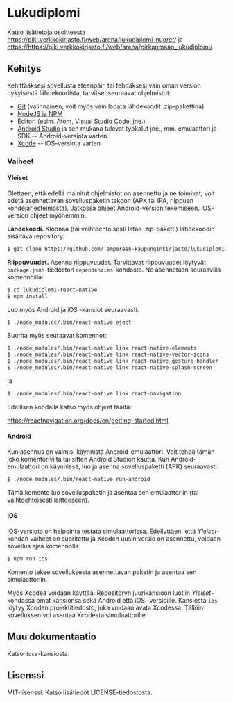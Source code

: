 # Lukudiplomi

Katso lisätietoja osoitteesta <https://piki.verkkokirjasto.fi/web/arena/lukudiplomi-nuoret/> ja <https://https://piki.verkkokirjasto.fi/web/arena/pirkanmaan_lukudiplomi/>.

## Kehitys

Kehittääksesi sovellusta eteenpäin tai tehdäksesi vain oman version nykyisestä lähdekoodista, tarvitset seuraavat ohjelmistot:

- [Git](https://git-scm.com) (valinnainen; voit myös vain ladata lähdekoodit .zip-pakettina)
- [NodeJS ja NPM](https://nodejs.org/en/)
- Editori (esim. [Atom](https://atom.io), [Visual Studio Code](https://code.visualstudio.com), jne.)
- [Android Studio](https://developer.android.com/studio) ja sen mukana tulevat työkalut jne., mm. emulaattori ja SDK -- Android-versiota varten.
- [Xcode](https://developer.apple.com/xcode/) -- iOS-versiota varten

### Vaiheet

#### Yleiset

Olettaen, että edellä mainitut ohjelmistot on asennettu ja ne toimivat, voit edetä asennettavan sovelluspaketin tekoon (APK tai IPA, riippuen kohdejärjestelmästä). Jatkossa ohjeet Android-version tekemiseen. iOS-version ohjeet myöhemmin.

**Lähdekoodi.** Kloonaa (tai vaihtoehtoisesti lataa .zip-paketti) lähdekoodin sisältävä repository.

```bash
$ git clone https://github.com/Tampereen-kaupunginkirjasto/lukudiplomi-react-native.git
```

**Riippuvuudet.** Asenna riippuvuudet. Tarvittavat riippuvuudet löytyvät `package.json`-tiedoston `dependencies`-kohdasta. Ne asennetaan seuraavilla komennoilla:

```bash
$ cd lukudiplomi-react-native
$ npm install
```

Luo myös Android ja iOS -kansiot seuraavasti:

```bash
$ ./node_modules/.bin/react-native eject
```

Suorita myös seuraavat komennot:

```bash
$ ./node_modules/.bin/react-native link react-native-elements
$ ./node_modules/.bin/react-native link react-native-vector-icons
$ ./node_modules/.bin/react-native link react-native-gesture-handler
$ ./node_modules/.bin/react-native link react-native-splash-screen
```

ja 

```bash
$ ./node_modules/.bin/react-native link react-navigation
```

Edellisen kohdalla katso myös ohjeet täältä:

https://reactnavigation.org/docs/en/getting-started.html

#### Android

Kun asennus on valmis, käynnistä Android-emulaattori. Voit tehdä tämän joko komentoriviltä tai sitten Android Studion kautta. Kun Android-emulaattori on käynnissä, luo ja asenna sovelluspaketti (APK) seuraavasti:

```bash
$ ./node_modules/.bin/react-native run-android
```

Tämä komento luo sovelluspaketin ja asentaa sen emulaattoriin (tai vaihtoehtoisesti laitteeseen).

#### iOS

iOS-versiota on helpointa testata simulaattorissa. Edellyttäen, että _Yleiset_-kohdan vaiheet on suoritettu ja Xcoden uusin versio on asennettu, voidaan sovellus ajaa komennolla

```bash
$ npm run ios
```

Komento tekee sovelluksesta asennettavan paketin ja asentaa sen simulaattoriin.

Myös Xcodea voidaan käyttää. Repositoryn juurikansioon luotiin _Yleiset_-kohdassa omat kansionsa sekä Android että iOS -versioille. Kansiosta `ios` löytyy Xcoden projektitiedosto, joka voidaan avata Xcodessa. Tällöin sovelluksen voi asentaa Xcodesta simulaattorille.

## Muu dokumentaatio

Katso `docs`-kansiosta.

## Lisenssi

MIT-lisenssi. Katso lisätiedot LICENSE-tiedostosta.
